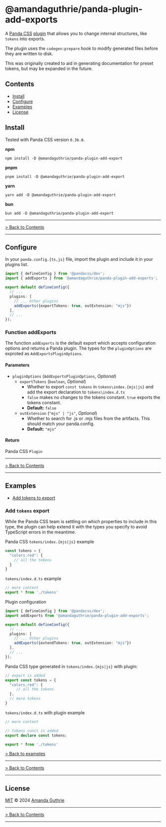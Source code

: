 # @amandaguthrie/panda-plugin-add-exports

A [Panda CSS][panda-github] [plugin][panda-docs-plugins] that allows you to change internal structures, like `tokens` into exports.

The plugin uses the `codegen:prepare` hook to modify generated files before they are written to
disk.

This was originally created to aid in generating documentation for preset tokens, but may be expanded in the future.

## Contents

- [Install](#install)
- [Configure](#configure)
- [Examples](#examples)
- [License](#license)

## Install

Tested with Panda CSS version `0.36.0`.

**npm**

```shell
npm install -D @amandaguthrie/panda-plugin-add-export
```

**pnpm**

```shell
pnpm install -D @amandaguthrie/panda-plugin-add-export
```

**yarn**

```shell
yarn add -D @amandaguthrie/panda-plugin-add-export
```

**bun**

```shell
bun add -D @amandaguthrie/panda-plugin-add-export
```

---

[> Back to Contents](#contents)

---

## Configure

In your `panda.config.{ts,js}` file, import the plugin and include it in your plugins list.

```typescript
import { defineConfig } from '@pandacss/dev';
import { addExports } from '@amandaguthrie/panda-plugin-add-exports';

export default defineConfig({
  // ...
  plugins: [
    // ... Other plugins
    addExports({exportTokens: true, outExtension: "mjs"})
  ],
  // ...
});
```

### Function addExports

The function `addExports` is the default export which accepts configuration options and returns a Panda
plugin. The types for the `pluginOptions` are exproted as `AddExportsPluginOptions`.

#### Parameters

- `pluginOptions` (`AddExportsPluginOptions`, _Optional_)
  - `exportTokens` (`boolean`, _Optional_)
      - Whether to export `const tokens` in `tokens\index.{mjs|js}` and add the export declaration to `tokens\index.d.ts`
      - `false` makes no changes to the tokens constant. `true` exports the tokens constant.
      - **Default:** `false`
  - `outExtension` (`"mjs" | "js"`, _Optional_)
    - Whether to search for .js or .mjs files from the artifacts. This should match your panda.config.
    - **Default:** `"mjs"`

#### Return

Panda CSS `Plugin`

---

[> Back to Contents](#contents)

---

## Examples

- [Add tokens to export](#add-tokens-export)

### Add `tokens` export

While the Panda CSS team is settling on which properties to include in this type, the plugin can help extend it with the
types you specify to avoid TypeScript errors in the meantime.

Panda CSS `tokens/index.{mjs|js}` example

```typescript
const tokens = {
  "colors.red": {
    // all the tokens
  }
}
```

`tokens/index.d.ts` example
```typescript
// more content
export * from './tokens'
```

Plugin configuration

```typescript
import { defineConfig } from '@pandacss/dev';
import addExports from '@amandaguthrie/panda-plugin-add-exports';

export default defineConfig({
  // ...
  plugins: [
    // ... Other plugins
    addExports({extendTokens: true, outExtension: "mjs"})
  ],
  // ...
});
```

Panda CSS type generated in `tokens/index.{mjs|js}` with plugin:

```typescript
// export is added
export const tokens = {
  "colors.red": {
     // all the tokens
  },
  // more tokens
}
```

`tokens/index.d.ts` with plugin example
```typescript
// more content

// tokens const is added
export declare const tokens;

export * from './tokens'
```

[> Back to examples](#examples)

---


[> Back to Contents](#contents)

---

## License

[MIT][license] © 2024 [Amanda Guthrie][author]

---

[> Back to Contents](#contents)

---

<!-- Internal Links -->

[license]: LICENSE.md

<!-- External Links -->

[author]: https://github.com/amandaguthrie

[panda-docs-plugins]: https://panda-css.com/docs/references/config#plugins

[panda-github]: https://github.com/chakra-ui/panda


